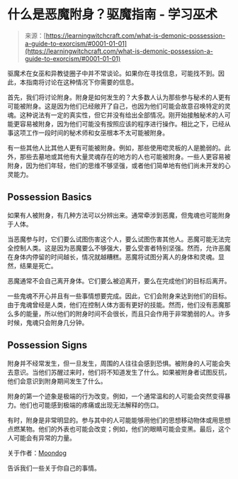 <!--yml

category: 未分类

date: 2024-06-12 18:16:31

-->

# 什么是恶魔附身？驱魔指南 - 学习巫术

> 来源：[https://learningwitchcraft.com/what-is-demonic-possession-a-guide-to-exorcism/#0001-01-01](https://learningwitchcraft.com/what-is-demonic-possession-a-guide-to-exorcism/#0001-01-01)

驱魔术在女巫和异教徒圈子中并不常谈论。如果你在寻找信息，可能找不到。因此，本指南将讨论在这种情况下你需要的信息。

首先，我们将讨论附身。附身是如何发生的？大多数人认为那些参与秘术的人更有可能被附身。这是因为他们已经敞开了自己，也因为他们可能会故意召唤特定的灵魂。这种说法有一定的真实性，但它并没有给出全部情况。刚开始接触秘术的人可能更容易被附身，因为他们可能没有按照应该的程序进行操作。相比之下，已经从事这项工作一段时间的秘术师和女巫根本不太可能被附身。

有一些其他人比其他人更有可能被附身。例如，那些使用唿灵板的人是脆弱的。此外，那些去墓地或其他有大量灵魂存在的地方的人也可能被附身。一些人更容易被附身，因为他们年轻，他们的思维不够坚强，或者他们简单地有他们尚未开发的心灵能力。

## Possession Basics

如果有人被附身，有几种方法可以分辨出来。通常牵涉到恶魔，但鬼魂也可能附身于人体。

当恶魔参与时，它们要么试图伤害这个人，要么试图伤害其他人。恶魔可能无法完全控制人类。这是因为恶魔要么不够强大，要么受害者特别坚强。然而，允许恶魔在身体内停留的时间越长，情况就越糟糕。恶魔将试图分离人的身体和灵魂。显然，结果是死亡。

恶魔通常不会自己离开身体。它们要么被迫离开，要么在完成他们的目标后离开。

一些鬼魂不开心并且有一些事情想要完成。因此，它们会附身来达到他们的目标。由于鬼魂曾经是人类，他们在控制人体方面有更好的技能。然而，他们没有恶魔那么多的能量，所以他们的附身时间不会很长，而且只会作用于非常脆弱的人。许多时候，鬼魂只会附身几分钟。

## Possession Signs

附身并不经常发生，但一旦发生，周围的人往往会感到恐惧。被附身的人可能会失去意识。当他们苏醒过来时，他们将不知道发生了什么。如果被附身者试图反抗，他们会意识到附身期间发生了什么。

附身的第一个迹象是极端的行为改变。例如，一个通常温和的人可能会突然变得暴力。他们也可能感到极端的疼痛或出现无法解释的伤口。

有时，附身是非常明显的。参与其中的人可能能够用他们的思想移动物体或用思想点燃某物。他们的外表也可能会改变；例如，他们的眼睛可能会变黑。最后，这个人可能会有异常的力量。

关于作者：[Moondog](https://learningwitchcraft.com/profile/?tthayer/)

告诉我们一些关于你自己的事情。
